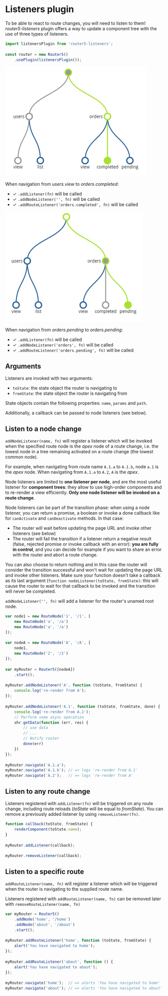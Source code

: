 # Listeners plugin

To be able to react to route changes, you will need to listen to them! _router5-listeners_ plugin offers a
way to update a component tree with the use of three types of listeners.

```javascript
import listenersPlugin from 'router5-listeners';

const router = new Router5()
    .usePlugin(listenersPlugin());
```

![Navigation from 'users.view' to 'orders.completed'](/img/deactivation-activation-path.png)

When navigation from _users.view_ to _orders.completed_:

- &#x2713; `.addListener(fn)` will be called
- &#x2713; `.addNodeListener('', fn)` will be called
- &#x2713; `.addRouteListener('orders.completed', fn)` will be called


![Navigation from 'orders.completed' to 'orders.pending'](/img/deactivation-activation-path-2.png)

When navigation from _orders.pending_ to _orders.pending_:

- &#x2713; `.addListener(fn)` will be called
- &#x2713; `.addNodeListener('orders', fn)` will be called
- &#x2713; `.addRouteListener('orders.pending', fn)` will be called


## Arguments

Listeners are invoked with two arguments:

- `toState`: the state object the router is navigating to
- `fromState`: the state object the router is navigating from

State objects contain the following properties: `name`, `params` and `path`.

Additionally, a callback can be passed to node listeners (see below).

## Listen to a node change

`addNodeListener(name, fn)` will register a listener which will be invoked when the specified route node
is the _apex_ node of a route change, i.e. the lowest node in a tree remaining activated on a route change (the lowest
common node).

For example, when navigating from route name `A.1.a` to `A.1.b`, node `a.1` is the _apex_ node. When navigating
from `A.1.a` to `A.2`, `A` is the _apex_.

Node listeners are limited to __one listener per node__, and are the most useful listener for __component trees__:
they allow to use high-order components and to re-render a view efficiently. __Only one node listener will
be invoked on a route change__.

Node listeners can be part of the transition phase: when using a node listener, you can return a promise,
a boolean or invoke a done callback like for `canActivate` and `canDeactivate` methods. In that case:

- The router will wait before updating the page URL and invoke other listeners (see below)
- The router will fail the transition if a listener return a negative result (false, rejected
promise or invoke callback with an error): __you are fully in control__, and you can decide
for example if you want to share an error with the router and abort a route change.

You can also choose to return nothing and in this case the router will consider the transition successful and
won't wait for updating the page URL and invoke other listeners. Make sure your function doesn't take a callback as its
last argument (`function nodeListener(toState, fromState)`: this will cause the router to wait for that callback
to be invoked and the transition will never be completed.

`addNodeListener('', fn)` will add a listener for the router's unamed root node.

```javascript
var node1 = new RouteNode('1', '/1', [
    new RouteNode('a', '/a')
    new RouteNode('a', '/a')
]);

var nodeA = new RouteNode('A', '/A', [
    node1,
    new RouteNode('2', '/2')
]);

var myRouter = Router5([nodeA])
    .start();

myRouter.addNodeListener('A', function (toState, fromState) {
    console.log('re-render from A');
});

myRouter.addNodeListener('A.1', function (toState, fromState, done) {
    console.log('re-render from A.1');
    // Perform some async operation
    xhr.getData(function (err, res) {
        // use data
        // ...
        // Notify router
        done(err)
    })
});

myRouter.navigate('A.1.a');
myRouter.navigate('A.1.b'); // => logs 're-render from A.1'
myRouter.navigate('A.2');   // => logs 're-render from A'
```

## Listen to any route change

Listeners registered with `addListener(fn)` will be triggered on any route change, including route reloads (_toState_
will be equal to _fromState_). You can remove a previously added listener by using `removeListener(fn)`.

```javascript
function callback(toState, fromState) {
    renderComponent(toState.name);
}

myRouter.addListener(callback);

myRouter.removeListener(callback);
```

## Listen to a specific route

`addRouteListener(name, fn)` will register a listener which will be triggered when the router is navigating to
the supplied route name.

Listeners registered with `addRouteListener(name, fn)` can be removed later with `removeRouteListener(name, fn)`

```javascript
var myRouter = Router5()
    .addNode('home', '/home')
    .addNode('about', '/about')
    .start();

myRouter.addRouteListener('home', function (toState, fromState) {
    alert('You have navigated to home');
});

myRouter.addRouteListener('about', function () {
    alert('You have navigated to about');
});

myRouter.navigate('home');  // => alerts 'You have navigated to home'
myRouter.navigate('about'); // => alerts 'You have navigated to about'
```
